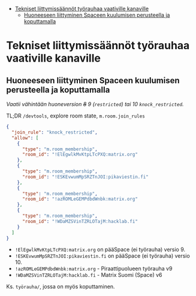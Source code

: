 <!-- START doctoc generated TOC please keep comment here to allow auto update -->
<!-- DON'T EDIT THIS SECTION, INSTEAD RE-RUN doctoc TO UPDATE -->

- [Tekniset liittymissäännöt työrauhaa vaativille kanaville](#tekniset-liittymiss%C3%A4%C3%A4nn%C3%B6t-ty%C3%B6rauhaa-vaativille-kanaville)
  - [Huoneeseen liittyminen Spaceen kuulumisen perusteella ja koputtamalla](#huoneeseen-liittyminen-spaceen-kuulumisen-perusteella-ja-koputtamalla)

<!-- END doctoc generated TOC please keep comment here to allow auto update -->

# Tekniset liittymissäännöt työrauhaa vaativille kanaville

## Huoneeseen liittyminen Spaceen kuulumisen perusteella ja koputtamalla

_Vaatii vähintään huoneversion ~~8~~ 9 (`restricted`) tai 10
`knock_restricted`._

TL;DR `/devtools`, explore room state, `m.room.join_rules`

```json
{
  "join_rule": "knock_restricted",
  "allow": [
    {
      "type": "m.room_membership",
      "room_id": "!ElEgwlkMvKtpLTcPXQ:matrix.org"
    },
    {
      "type": "m.room_membership",
      "room_id": "!ESKEvwumMpSRZTnJOI:pikaviestin.fi"
    },
    {
      "type": "m.room_membership",
      "room_id": "!azROMLeGEMPdbdWnbk:matrix.org"
    },
    {
      "type": "m.room_membership",
      "room_id": "!WDaMZSVinTZRLOTajM:hacklab.fi"
    }
  ]
}
```

- `!ElEgwlkMvKtpLTcPXQ:matrix.org` on pääSpace (ei työrauha) versio 9.
- `!ESKEvwumMpSRZTnJOI:pikaviestin.fi` on pääSpace (ei työrauha) versio 10.
- `!azROMLeGEMPdbdWnbk:matrix.org` - Piraattipuolueen työrauha v9
- `!WDaMZSVinTZRLOTajM:hacklab.fi` - Matrix Suomi (Space) v6

Ks. `työrauha/`, jossa on myös koputtaminen.
